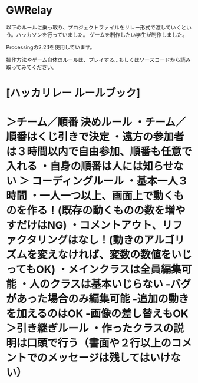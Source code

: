 # GWRelay

以下のルールに乗っ取り、プロジェクトファイルをリレー形式で渡していくという。ハッカソンを行っていました。
ゲームを制作したい学生が制作しました。

Processingの2.2.1を使用しています。

操作方法やゲーム自体のルールは、プレイする…もしくはソースコードから読み取ってみてください。

[ハッカリレー ルールブック]
=========================
＞チーム／順番 決めルール
・チーム／順番はくじ引きで決定
・遠方の参加者は３時間以内で自由参加、順番も任意で入れる
・自身の順番は人には知らせない
＞ コーディングルール
・基本一人３時間
・一人一つ以上、画面上で動くものを作る！(既存の動くものの数を増やすだけはNG)
・コメントアウト、リファクタリングはなし！(動きのアルゴリズムを変えなければ、変数の数値をいじってもOK)
・メインクラスは全員編集可能
・人のクラスは基本いじらない
-バグがあった場合のみ編集可能
-追加の動きを加えるのはOK
-画像の差し替えもOK
＞引き継ぎルール
・作ったクラスの説明は口頭で行う（書面や２行以上のコメントでのメッセージは残してはいけない）
=========================
